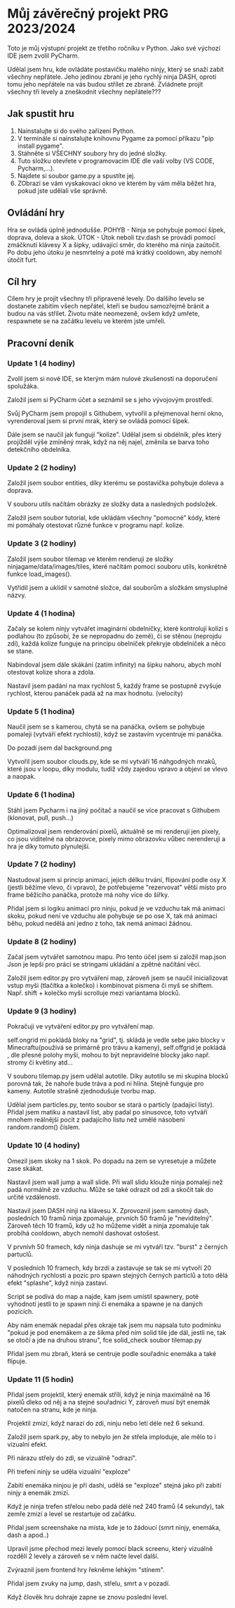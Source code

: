 # Můj závěrečný projekt PRG 2023/2024
Toto je můj výstupní projekt ze třetího ročníku v Python.
Jako své výchozí IDE jsem zvolil PyCharm.

Udělal jsem hru, kde ovládáte postavičku malého ninjy, který se snaží zabít všechny nepřátele.
Jeho jedinou zbraní je jeho rychlý ninja DASH, oproti tomu jeho nepřátele na vás budou střílet ze zbraně.
Zvládnete projít všechny tři levely a zneškodnit všechny nepřátele???

## Jak spustit hru
1. Nainstalujte si do svého zařízení Python.
2. V terminále si nainstalujte knihovnu Pygame za pomocí příkazu "pip install pygame".
3. Stáhněte si VŠECHNY soubory hry do jedné složky.
4. Tuto složku otevřete v programovacím IDE dle vaší volby (VS CODE, Pycharm,...).
5. Najdete si soubor game.py a spustíte jej.
6. ZObrazí se vám vyskakovací okno ve kterém by vám měla běžet hra, pokud jste udělali vše správně.

## Ovládání hry
Hra se ovládá úplně jednodušše. 
POHYB - Ninja se pohybuje pomocí šípek, doprava, doleva a skok. 
ÚTOK - Útok neboli tzv.dash se provádí pomocí zmáčknutí klávesy X a šipky, udávající směr, do kterého má ninja zaútočit. Po dobu jeho útoku je nesmrtelný a poté má krátký cooldown, aby nemohl útočit furt.

## Cíl hry
Cílem hry je projít všechny tři připravené levely. Do dalšího levelu se dostanete zabitím všech nepřátel, kteří se budou samozřejmě bránit a budou na vás střílet. Životu máte neomezeně, ovšem když umřete, respawnete se na začátku levelu ve kterém jste umřeli.



## Pracovní deník
### Update 1 (4 hodiny)

Zvolil jsem si nové IDE, se kterým mám nulové zkušenosti na doporučení spolužáka.

Založil jsem si PyCharm účet a seznámil se s jeho vývojovým prostředí.

Svůj PyCharm jsem propojil s Githubem, vytvořil a přejmenoval herní okno, vyrenderoval jsem si 
první mrak, který se ovládá pomocí šípek. 

Dále jsem se naučil jak fungují "kolize". Udělal jsem si obdélník, přes který projížděl výše zmíněný mrak, když na něj najel, změnila se barva toho detekčního obdelníka.

### Update 2 (2 hodiny)

Založil jsem soubor entities, díky kterému se postavička pohybuje doleva a doprava. 

V souboru utils načítám obrázky ze složky data a nasledných podsložek.  

Založil jsem soubor tutorial, kde ukládám všechny "pomocné" kódy, které mi pomáhaly otestovat různé funkce v programu např. kolize.

### Update 3 (2 hodiny)

Založil jsem soubor tilemap ve kterém renderuji ze složky ninjagame/data/images/tiles, které načítám pomocí souboru utils, konkrétně funkce load_images().

Vytřídil jsem a uklidil v samotné složce, dal souborům a složkám smysluplné názvy.  

### Update 4 (1 hodina)

Začaly se kolem ninjy vytvářet imaginární obdelníčky, které kontrolují kolizi s podlahou (to způsobí, že se nepropadnu do země), či se stěnou (neprojdu zdí), každá kolize funguje na principu obelníček překryje obdelníček a něco se stane.

Nabindoval jsem dále skákání (zatím infinity) na šipku nahoru, abych mohl otestovat kolize shora a zdola. 

Nastavil jsem padání na max rychlost 5, každý frame se postupně zvyšuje rychlost, kterou panáček padá až na max hodnotu. (velocity)

### Update 5 (1 hodina)

Naučil jsem se s kamerou, chytá se na panáčka, ovšem se pohybuje pomaleji (vytváří efekt rychlosti), když se zastavím vycentruje mi panáčka.

Do pozadí jsem dal background.png

Vytvořil jsem soubor clouds.py, kde se mi vytváří 16 náhgodných mraků, které jsou v loopu, díky modulu, tudíž vždy zajedou vpravo a objeví se vlevo a naopak.

### Update 6 (1 hodina)

Stáhl jsem Pycharm i na jiný počítač a naučil se více pracovat s Githubem (klonovat, pull, push...)

Optimalizoval jsem renderování pixelů, aktuálně se mi renderují jen pixely, co jsou viditelné na obrazovce, pixely mimo obrazovku vůbec nerenderuji a hra je díky tomuto plynulejší.

### Update 7 (2 hodiny)

Nastudoval jsem si princip animací, jejich délku trvání, flipování podle osy X (jestli běžíme vlevo, či vpravo), že potřebujeme "rezervovat" větší místo pro frame běžícího panáčka, protože má nohy více do šířky.

Přidal jsem si logiku animací pro ninju, pokud je ve vzduchu tak má animaci skoku, pokud není ve vzduchu ale pohybuje se po ose X, tak má animaci běhu, pokud nedělá ani jedno z toho, tak nemá animaci žádnou.

### Update 8 (2 hodiny)

Začal jsem vytvářet samotnou mapu. Pro tento účel jsem si založil map.json Json je lepší pro prácí se stringami ukládání a zpětné načítání věcí. 

Založil jsem editor.py pro vytváření map, zároveň jsem se naučil inicializovat vstup myši (tlačítka a kolečko) i kombinovat písmena či myš se shiftem. Např. shift + kolečko myši scrolluje mezi variantama blocků. 

### Update 9 (3 hodiny)

Pokračuji ve vytváření editor.py pro vytváření map. 

self.ongrid mi pokládá bloky na "grid", tj. skládá je vedle sebe jako blocky v Minecraftu(používá se primárně pro trávu a kameny), self.offgrid je pokládá , dle přesné polohy myši, mohou to být nepravidelné blocky jako např. stromy či květiny atd...

V souboru tilemap.py jsem udělal autotile. Díky autotilu se mi skupina blocků porovná tak, že nahoře bude tráva a pod ní hlína. Stejně funguje pro kameny. Autotile strašně zjednodušuje tvorbu map.

Udělal jsem particles.py, tento soubor se stará o particly (padající listy). Přidal jsem matiku a nastavil list, aby padal po sinusovce, toto vytváří mnohem reálnější pocit z padajícího listu než umělé násobení random.random() číslem.

### Update 10 (4 hodiny)

Omezil jsem skoky na 1 skok. Po dopadu na zem se vyresetuje a můžete zase skákat. 

Nastavil jsem wall jump a wall slide. Při wall slidu klouže ninja pomaleji než padá normálně ze vzduchu. Může se také odrazit od zdi a skočit tak do určité vzdálenosti.

Nastavil jsem DASH ninji na klávesu X. Zprovoznil jsem samotný dash, posledních 10 framů ninja zpomaluje, prvních 50 framů je "neviditelný". Zároveň těch 10 framů, kdy už ho můžeme vidět a ninja zpomaluje tak probíhá cooldown, abych nemohl dashovat ostošest.

V prvnívh 50 framech, kdy ninja dashuje se mi vytváří tzv. "burst" z černých partuclů.

V posledních 10 framech, kdy brzdí a zastavuje se tak se mi vytvoří 20 náhodných rychlostí a pozic pro spawn stejných černých particlů a toto dělá efekt "splashe", když ninja zastaví.

Script se podívá do map a najde, kam jsem umístil spawnery, poté vyhodnotí jestli to je spawn ninji či enemáka  a spawne je na daných pozicích.

Aby nám enemák nepadal přes okraje tak jsem mu napsala tuto podmínku "pokud je pod enemákem a ze šikma před ním solid tile jde dál, jestli ne, tak se otočí a jde na druhou stranu", fce solid_check soubor tilemap.py

Přidal jsem mu zbraň, která se centruje podle souřadnic enemáka a také flipuje.

### Update 11 (5 hodin)

Přidal jsem projektil, který enemák střílí, když je ninja maximálně na 16 pixelů dleko od něj a na stejné souřadnici Y, zároveň musí být enemák natočen na stranu, kde je ninja.

Projektil zmizí, když narazí do zdi, ninju nebo letí déle než 6 sekund.

Založil jsem spark.py, aby to nebylo jen že střela imploduje, ale mělo to i vizualní efekt.

Při nárazu střely do zdi, se vizuálně "odrazí".

Při trefení ninjy se uděla vizuální "exploze"

Zabití enemáka ninjou je při dashi, udělá se "exploze" stejná jako při zabití ninjy a enemák zmizí.

Když je ninja trefen střelou nebo padá délé než 240 framů (4 sekundy), tak zemře zmizí a level se restartuje od začátku.

Přidal jsem screenshake na místa, kde je to žádoucí (smrt ninjy, enemáka, dash a apod..)

Upravil jsme přechod mezi levely pomocí black screenu, který vizuálně rozdělí 2 levely a zároveň se v něm načte level další.

Zvýraznil jsem frontend hry řekněme lehkým "stínem".

Přidal jsem zvuky na jump, dash, střelu, smrt a v pozadí.

Když člověk hru dohraje zapne se znovu poslední level.
